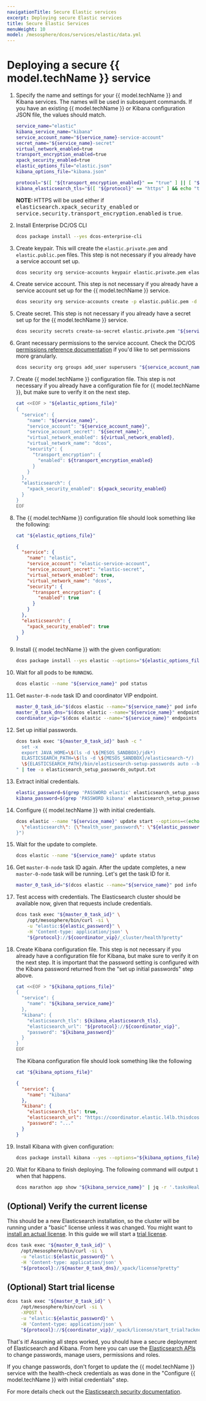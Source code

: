 ```yaml
---
navigationTitle: Secure Elastic services    
excerpt: Deploying secure Elastic services
title: Secure Elastic Services
menuWeight: 10
model: /mesosphere/dcos/services/elastic/data.yml
---
```


# Deploying a secure {{ model.techName }} service

1. Specify the name and settings for your {{ model.techName }} and Kibana services. The names will be used in subsequent commands. If you have an existing {{ model.techName }} or Kibana configuration JSON file, the values should match.

    ```bash
    service_name="elastic"
    kibana_service_name="kibana"
    service_account_name="${service_name}-service-account"
    secret_name="${service_name}-secret"
    virtual_network_enabled=true
    transport_encryption_enabled=true
    xpack_security_enabled=true
    elastic_options_file="elastic.json"
    kibana_options_file="kibana.json"
    ```

    ```bash
    protocol="$([ "${transport_encryption_enabled}" == "true" ] || [ "${xpack_security_enabled}" == "true" ] && echo "https" || echo "http")"
    kibana_elasticsearch_tls="$([ "${protocol}" == "https" ] && echo "true" || echo "false")"
    ```
    <p class="message--note"><strong>NOTE: </strong>HTTPS will be used either if <tt>elasticsearch.xpack_security_enabled</tt> or <tt>service.security.transport_encryption.enabled</tt> is <tt>true</tt>.</p>

1. Install Enterprise DC/OS CLI

    ```bash
    dcos package install --yes dcos-enterprise-cli
    ```

1. Create keypair. This will create the `elastic.private.pem` and `elastic.public.pem` files. This step is not necessary if you already have a service account set up.

    ```bash
    dcos security org service-accounts keypair elastic.private.pem elastic.public.pem
    ```

1. Create service account. This step is not necessary if you already have a service account set up for the {{ model.techName }} service.

    ```bash
    dcos security org service-accounts create -p elastic.public.pem -d "${service_name} service account" "${service_account_name}"
    ```

1. Create secret. This step is not necessary if you already have a secret set up for the {{ model.techName }} service.

    ```bash
    dcos security secrets create-sa-secret elastic.private.pem "${service_account_name}" "${secret_name}"
    ```

1. Grant necessary permissions to the service account. Check the DC/OS [permissions reference documentation](https://docs.d2iq.com/mesosphere/dcos/1.13/security/ent/perms-reference/) if you'd like to set permissions more granularly.

    ```bash
    dcos security org groups add_user superusers "${service_account_name}"
    ```

1. Create {{ model.techName }} configuration file. This step is not necessary if you already have a configuration file for {{ model.techName }}, but make sure to verify it on the next step.

    ```bash
    cat <<EOF > "${elastic_options_file}"
    {
      "service": {
        "name": "${service_name}",
        "service_account": "${service_account_name}",
        "service_account_secret": "${secret_name}",
        "virtual_network_enabled": ${virtual_network_enabled},
        "virtual_network_name": "dcos",
        "security": {
          "transport_encryption": {
            "enabled": ${transport_encryption_enabled}
          }
        }
      },
      "elasticsearch": {
        "xpack_security_enabled": ${xpack_security_enabled}
      }
    }
    EOF
    ```

1. The {{ model.techName }} configuration file should look something like the following:

    ```bash
    cat "${elastic_options_file}"
    ```

    ```json
    {
      "service": {
        "name": "elastic",
        "service_account": "elastic-service-account",
        "service_account_secret": "elastic-secret",
        "virtual_network_enabled": true,
        "virtual_network_name": "dcos",
        "security": {
          "transport_encryption": {
            "enabled": true
          }
        }
      },
      "elasticsearch": {
        "xpack_security_enabled": true
      }
    }
    ```

1. Install {{ model.techName }} with the given configuration:

    ```bash
    dcos package install --yes elastic --options="${elastic_options_file}"
    ```

1. Wait for all pods to be `RUNNING`.

    ```bash
    dcos elastic --name "${service_name}" pod status
    ```

1. Get `master-0-node` task ID and coordinator VIP endpoint.

    ```bash
    master_0_task_id="$(dcos elastic --name="${service_name}" pod info master-0 | jq -r '.[0].info.taskId.value')"
    master_0_task_dns="$(dcos elastic --name="${service_name}" endpoints master-http | jq -r '.dns[0]')"
    coordinator_vip="$(dcos elastic --name="${service_name}" endpoints coordinator-http | jq -r '.vip')"
    ```

1. Set up initial passwords.

    ```bash
    dcos task exec "${master_0_task_id}" bash -c "
      set -x
      export JAVA_HOME=\$(ls -d \${MESOS_SANDBOX}/jdk*)
      ELASTICSEARCH_PATH=\$(ls -d \${MESOS_SANDBOX}/elasticsearch-*/)
      \${ELASTICSEARCH_PATH}/bin/elasticsearch-setup-passwords auto --batch --verbose --url ${protocol}://${master_0_task_dns}
    " | tee -a elasticsearch_setup_passwords_output.txt
    ```

1. Extract initial credentials.

    ```bash
    elastic_password=$(grep 'PASSWORD elastic' elasticsearch_setup_passwords_output.txt | awk -F' = ' '{print $2}' | tail -n1)
    kibana_password=$(grep 'PASSWORD kibana' elasticsearch_setup_passwords_output.txt | awk -F' = ' '{print $2}' | tail -n1)
    ```

1. Configure {{ model.techName }} with initial credentials.

    ```bash
    dcos elastic --name "${service_name}" update start --options=<(echo "{
      \"elasticsearch\": {\"health_user_password\": \"${elastic_password}\"}
    }")
    ```

1. Wait for the update to complete.

    ```bash
    dcos elastic --name "${service_name}" update status
    ```

1. Get `master-0-node` task ID again. After the update completes, a new `master-0-node` task will be running. Let's get the task ID for it.

    ```bash
    master_0_task_id="$(dcos elastic --name="${service_name}" pod info master-0 | jq -r '.[0].info.taskId.value')"
    ```

1. Test access with credentials. The Elasticsearch cluster should be available now, given that requests include credentials.

    ```bash
    dcos task exec "${master_0_task_id}" \
        /opt/mesosphere/bin/curl -si \
        -u "elastic:${elastic_password}" \
        -H 'Content-type: application/json' \
        "${protocol}://${coordinator_vip}/_cluster/health?pretty"
    ```

1. Create Kibana configuration file. This step is not necessary if you already have a configuration file for Kibana, but make sure to verify it on the next step. It is important that the password setting is configured with the Kibana password returned from the "set up initial passwords" step above.

    ```bash
    cat <<EOF > "${kibana_options_file}"
    {
      "service": {
        "name": "${kibana_service_name}"
      },
      "kibana": {
        "elasticsearch_tls": ${kibana_elasticsearch_tls},
        "elasticsearch_url": "${protocol}://${coordinator_vip}",
        "password": "${kibana_password}"
      }
    }
    EOF
    ```

    The Kibana configuration file should look something like the following

    ```bash
    cat "${kibana_options_file}"
    ```

    ```json
    {
      "service": {
        "name": "kibana"
      },
      "kibana": {
        "elasticsearch_tls": true,
        "elasticsearch_url": "https://coordinator.elastic.l4lb.thisdcos.directory:9200",
        "password": "..."
      }
    }
    ```

1. Install Kibana with given configuration:

    ```bash
    dcos package install kibana --yes --options="${kibana_options_file}"
    ```

1. Wait for Kibana to finish deploying. The following command will output `1` when that happens.

    ```bash
    dcos marathon app show "${kibana_service_name}" | jq -r '.tasksHealthy'
    ```

## (Optional) Verify the current license

This should be a new Elasticsearch installation, so the cluster will be running under a "basic" license unless it was changed. You might want to [install an actual license](https://www.elastic.co/guide/en/elasticsearch/reference/7.6/update-license.html). In this guide we will start a [trial license](https://www.elastic.co/guide/en/elasticsearch/reference/7.6/start-trial.html).

```bash
dcos task exec "${master_0_task_id}" \
     /opt/mesosphere/bin/curl -si \
     -u "elastic:${elastic_password}" \
     -H 'Content-type: application/json' \
     "${protocol}://${master_0_task_dns}/_xpack/license?pretty"
```

## (Optional) Start trial license

```bash
dcos task exec "${master_0_task_id}" \
     /opt/mesosphere/bin/curl -si \
     -XPOST \
     -u "elastic:${elastic_password}" \
     -H 'Content-type: application/json' \
     "${protocol}://${coordinator_vip}/_xpack/license/start_trial?acknowledge=true&pretty"
```

That's it! Assuming all steps worked, you should have a secure deployment of Elasticsearch and Kibana. From here you can use the [Elasticsearch APIs](https://www.elastic.co/guide/en/elasticsearch/reference/7.6/security-api.html) to change passwords, manage users, permissions and roles.

If you change passwords, don't forget to update the {{ model.techName }} service with the health-check credentials as was done in the "Configure {{ model.techName }} with initial credentials" step.

For more details check out the [Elasticsearch security documentation](https://www.elastic.co/guide/en/elasticsearch/reference/current/configuring-security.html).


